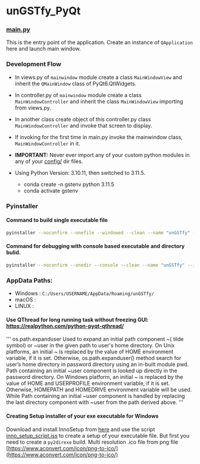 # unGSTfy_PyQt

### [main.py](main.py)
This is the entry point of the application. Create an instance of `QApplication` here and launch main window.

### Development Flow
- In views.py of `mainwindow` module create a class `MainWindowView` and inherit the `QMainWindow` class of PyQt6.QtWidgets.
- In controller.py of `mainwindow` module create a class `MainWindowController` and inherit the class `MainWindowView` importing from views.py.
- In another class create object of this controller.py class `MainWindowController` and invoke that screen to display.
- If invoking for the first time in main.py invoke the mainwindow class, `MainWindowController` in it.

- **IMPORTANT:** Never ever import any of your custom python modules in any of your [config/](config/) dir files.

- Using Python Version: 3.10.11, then switched to 3.11.5.
    - conda create -n gstenv python 3.11.5
    - conda activate gstenv

### Pyinstaller

#### Command to build single executable file
```sh
pyinstaller --noconfirm --onefile --windowed --clean --name "unGSTfy" --icon "D:/FULL_PATH/unGSTfy_PyQt/assets/icons/gst_logo.ico" --log-level "INFO" --add-data "D:/FULL_PATH/unGSTfy_PyQt/assets;assets/"  "D:/FULL_PATH/unGSTfy_PyQt/main.py"
```

#### Command for debugging with console based executable and directory bulid.
```sh
pyinstaller --noconfirm --onedir --console --clean --name "unGSTfy" --icon "D:/FULL_PATH/unGSTfy_PyQt/assets/icons/gst_logo.ico" --log-level "INFO" --add-data "D:/FULL_PATH/unGSTfy_PyQt/assets;assets/"  "D:/FULL_PATH/unGSTfy_PyQt/main.py"
```


### AppData Paths:
- Windows : `C:/Users/USERNAME/AppData/Roaming/unGSTfy/`
- macOS : 
- LINUX : 


#### Use QThread for long running task without freezing GUI: https://realpython.com/python-pyqt-qthread/


'''
os.path.expanduser
Used to expand an initial path component ~( tilde symbol) or ~user in the given path to user's home directory.
On Unix platforms, an initial ~ is replaced by the value of HOME environment variable, if it is set. Otherwise, os.path.expanduser() method search for user’s home directory in password directory using an in-built module pwd. Path containing an initial ~user component is looked up directly in the password directory.
On Windows platform, an initial ~ is replaced by the value of HOME and USERPROFILE environment variable, if it is set. Otherwise, HOMEPATH and HOMEDRIVE environment variable will be used. While Path containing an initial ~user component is handled by replacing the last directory component with ~user from the path derived above.
'''

#### Creating Setup installer of your exe executable for Windows
Download and install InnoSetup from [here](https://jrsoftware.org/isdl.php) and use the script [inno_setup_script.iss](inno_setup_script.iss) to create a setup of your executable file. But first you need to create a `py2direxe` build.
Multi resolution .ico file from png file [https://www.aconvert.com/icon/png-to-ico/](https://www.aconvert.com/icon/png-to-ico/)
